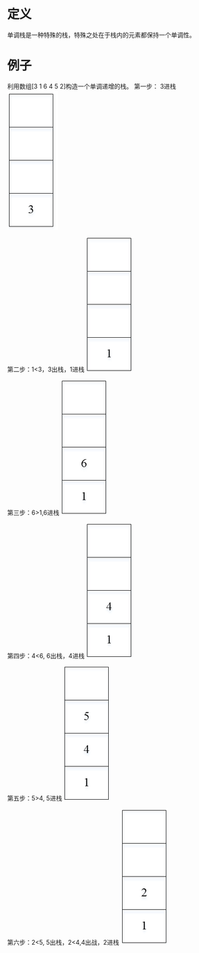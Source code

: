 # 定义

单调栈是一种特殊的栈，特殊之处在于栈内的元素都保持一个单调性。 

# 例子
利用数组[3 1 6 4 5 2]构造一个单调递增的栈。
第一步： 3进栈
![](..\picture\1.png)

第二步：1<3，3出栈，1进栈
![](..\picture\2.png)

第三步：6>1,6进栈
![](..\picture\3.png)

第四步：4<6, 6出栈，4进栈
![](..\picture\4.png)

第五步：5>4, 5进栈
![](..\picture\5.png)


第六步：2<5, 5出栈，2<4,4出战，2进栈
![](..\picture\6.png)




